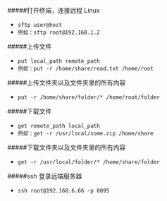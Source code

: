 #####打开终端，连接远程 Linux

- `sftp user@host`
- `例如：sftp root@192.168.1.2`

#####上传文件

- `put local_path remote_path`
- `例如：put -r /home/share/read.txt /home/root`

#####上传文件夹以及文件夹里的所有内容

- `put -r /home/share/folder/* /home/root/folder`

#####下载文件

- `get remote_path local_path`
- `例如：get -r /usr/local/some.zip /home/share`

#####下载文件夹以及文件夹里的所有内容

- `get -r /usr/local/folder/* /home/share/folder`

#####ssh 登录远端服务器

- `ssh root@192.168.6.66 -p 8895`
